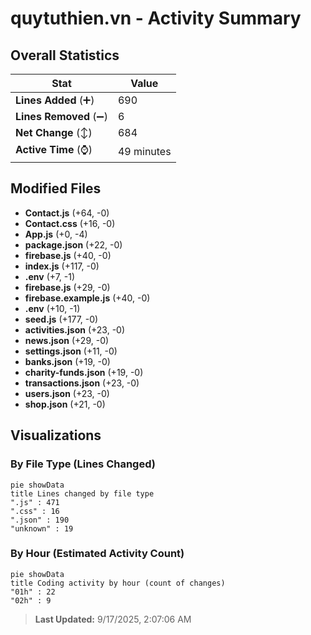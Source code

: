 # quytuthien.vn - Activity Summary 

## Overall Statistics

| Stat                   | Value                                                             |
| ---------------------- | ----------------------------------------------------------------- |
| **Lines Added** (➕)   | 690                                          |
| **Lines Removed** (➖) | 6                                        |
| **Net Change** (↕)    | 684                |
| **Active Time** (⌚)   | 49 minutes |


## Modified Files
- **Contact.js** (+64, -0)
- **Contact.css** (+16, -0)
- **App.js** (+0, -4)
- **package.json** (+22, -0)
- **firebase.js** (+40, -0)
- **index.js** (+117, -0)
- **.env** (+7, -1)
- **firebase.js** (+29, -0)
- **firebase.example.js** (+40, -0)
- **.env** (+10, -1)
- **seed.js** (+177, -0)
- **activities.json** (+23, -0)
- **news.json** (+29, -0)
- **settings.json** (+11, -0)
- **banks.json** (+19, -0)
- **charity-funds.json** (+19, -0)
- **transactions.json** (+23, -0)
- **users.json** (+23, -0)
- **shop.json** (+21, -0)

## Visualizations

### By File Type (Lines Changed)

```mermaid
pie showData
title Lines changed by file type
".js" : 471
".css" : 16
".json" : 190
"unknown" : 19
```

### By Hour (Estimated Activity Count)

```mermaid
pie showData
title Coding activity by hour (count of changes)
"01h" : 22
"02h" : 9
```


> **Last Updated:** 9/17/2025, 2:07:06 AM